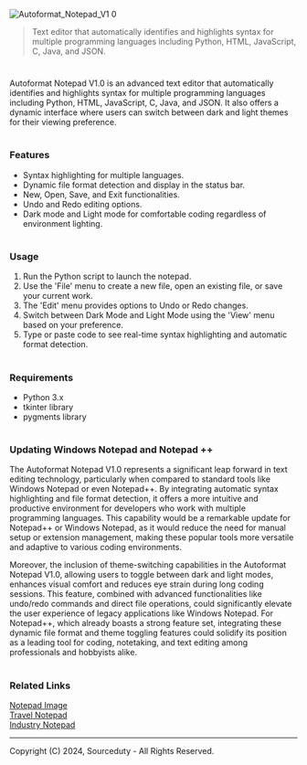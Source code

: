 ![Autoformat_Notepad_V1 0](https://github.com/user-attachments/assets/540fb3e3-745b-4ba6-9a89-892b64e097aa)

>  Text editor that automatically identifies and highlights syntax for multiple programming languages including Python, HTML, JavaScript, C, Java, and JSON.
#

Autoformat Notepad V1.0 is an advanced text editor that automatically identifies and highlights syntax for multiple programming languages including Python, HTML, JavaScript, C, Java, and JSON. It also offers a dynamic interface where users can switch between dark and light themes for their viewing preference.

#
### Features

- Syntax highlighting for multiple languages.
- Dynamic file format detection and display in the status bar.
- New, Open, Save, and Exit functionalities.
- Undo and Redo editing options.
- Dark mode and Light mode for comfortable coding regardless of environment lighting.

#
### Usage

1. Run the Python script to launch the notepad.
2. Use the 'File' menu to create a new file, open an existing file, or save your current work.
3. The 'Edit' menu provides options to Undo or Redo changes.
4. Switch between Dark Mode and Light Mode using the 'View' menu based on your preference.
5. Type or paste code to see real-time syntax highlighting and automatic format detection.

#
### Requirements

- Python 3.x
- tkinter library
- pygments library

#
### Updating Windows Notepad and Notepad ++

The Autoformat Notepad V1.0 represents a significant leap forward in text editing technology, particularly when compared to standard tools like Windows Notepad or even Notepad++. By integrating automatic syntax highlighting and file format detection, it offers a more intuitive and productive environment for developers who work with multiple programming languages. This capability would be a remarkable update for Notepad++ or Windows Notepad, as it would reduce the need for manual setup or extension management, making these popular tools more versatile and adaptive to various coding environments.

Moreover, the inclusion of theme-switching capabilities in the Autoformat Notepad V1.0, allowing users to toggle between dark and light modes, enhances visual comfort and reduces eye strain during long coding sessions. This feature, combined with advanced functionalities like undo/redo commands and direct file operations, could significantly elevate the user experience of legacy applications like Windows Notepad. For Notepad++, which already boasts a strong feature set, integrating these dynamic file format and theme toggling features could solidify its position as a leading tool for coding, notetaking, and text editing among professionals and hobbyists alike.

#
### Related Links

[Notepad Image](https://github.com/sourceduty/Notepad_Image)
<br>
[Travel Notepad](https://github.com/sourceduty/Travel_Notepad)
<br>
[Industry Notepad](https://github.com/sourceduty/Industry_Notepad)

***
Copyright (C) 2024, Sourceduty - All Rights Reserved.

